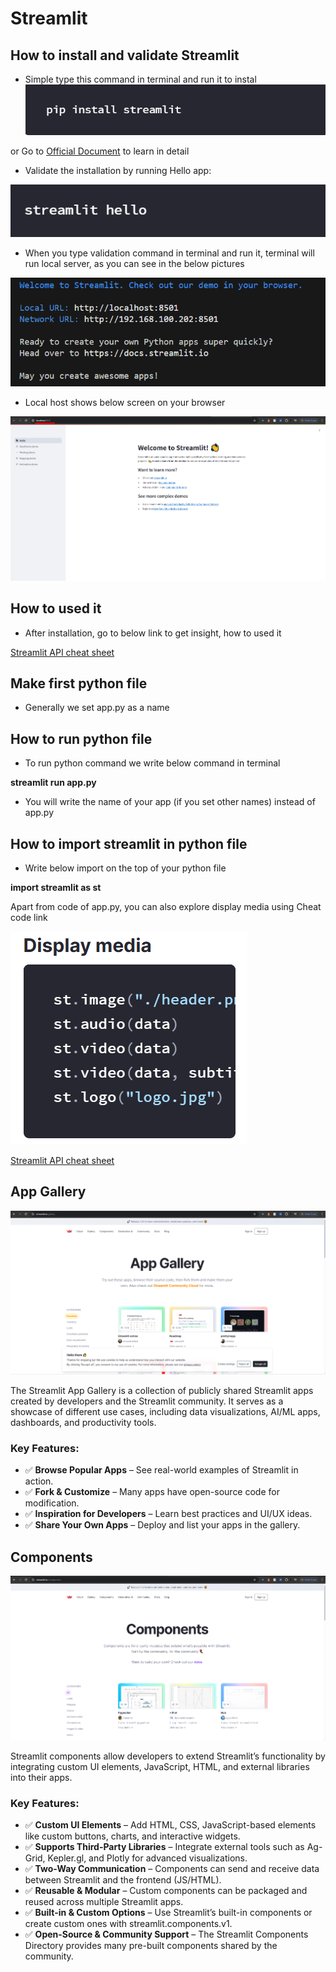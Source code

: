 # Streamlit

## How to install and validate Streamlit
- Simple type this command in terminal and run it to instal
![Installation Command](Images/install.png)

or Go to [Official Document](https://docs.streamlit.io/get-started/installation) to learn in detail

- Validate the installation by running Hello app:

![Validate installation](Images/validate.png)

- When you type validation command in terminal and run it, terminal will run local server, as you can see in the below pictures

![terminal with validation command](Images/terminal.png)

- Local host shows below screen on your browser

![Local host](Images/localhost.png)

## How to used it

- After installation, go to below link to get insight, how to used it

[Streamlit API cheat sheet](https://docs.streamlit.io/develop/quick-reference/cheat-sheet)

## Make first python file

- Generally we set app.py as a name

## How to run python file

- To run python command we write below command in terminal

**streamlit run app.py**

- You will write the name of your app (if you set other names) instead of app.py

## How to import streamlit in python file

- Write below import on the top of your python file

**import streamlit as st**

Apart from code of app.py, you can also explore display media using Cheat code link

![Display Media](Images/displaymedia.png)
 
[Streamlit API cheat sheet](https://docs.streamlit.io/develop/quick-reference/cheat-sheet)

## App Gallery

![App Gallery](Images/gallery.png)

The Streamlit App Gallery is a collection of publicly shared Streamlit apps created by developers and the Streamlit community. It serves as a showcase of different use cases, including data visualizations, AI/ML apps, dashboards, and productivity tools.

### Key Features:

- ✅ **Browse Popular Apps** – See real-world examples of Streamlit in action.
- ✅ **Fork & Customize** – Many apps have open-source code for modification.
- ✅ **Inspiration for Developers** – Learn best practices and UI/UX ideas.
- ✅ **Share Your Own Apps** – Deploy and list your apps in the gallery.

## Components

![Components](Images/components.png)

Streamlit components allow developers to extend Streamlit’s functionality by integrating custom UI elements, JavaScript, HTML, and external libraries into their apps.

### Key Features:
- ✅ **Custom UI Elements** – Add HTML, CSS, JavaScript-based elements like custom buttons, charts, and interactive widgets.
- ✅ **Supports Third-Party Libraries** – Integrate external tools such as Ag-Grid, Kepler.gl, and Plotly for advanced visualizations.
- ✅ **Two-Way Communication** – Components can send and receive data between Streamlit and the frontend (JS/HTML).
- ✅ **Reusable & Modular** – Custom components can be packaged and reused across multiple Streamlit apps.
- ✅ **Built-in & Custom Options** – Use Streamlit’s built-in components or create custom ones with streamlit.components.v1.
- ✅ **Open-Source & Community Support** – The Streamlit Components Directory provides many pre-built components shared by the community.
